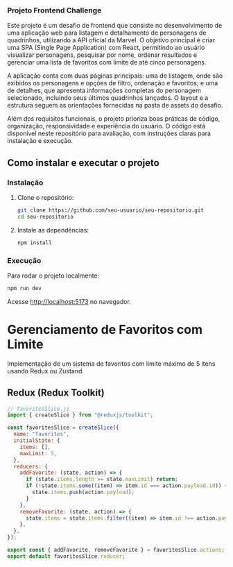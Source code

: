 ### Projeto Frontend Challenge

Este projeto é um desafio de frontend que consiste no desenvolvimento de uma aplicação web para listagem e detalhamento de personagens de quadrinhos, utilizando a API oficial da Marvel. O objetivo principal é criar uma SPA (Single Page Application) com React, permitindo ao usuário visualizar personagens, pesquisar por nome, ordenar resultados e gerenciar uma lista de favoritos com limite de até cinco personagens.

A aplicação conta com duas páginas principais: uma de listagem, onde são exibidos os personagens e opções de filtro, ordenação e favoritos; e uma de detalhes, que apresenta informações completas do personagem selecionado, incluindo seus últimos quadrinhos lançados. O layout e a estrutura seguem as orientações fornecidas na pasta de assets do desafio.

Além dos requisitos funcionais, o projeto prioriza boas práticas de código, organização, responsividade e experiência do usuário. O código está disponível neste repositório para avaliação, com instruções claras para instalação e execução.

## Como instalar e executar o projeto

### Instalação

1. Clone o repositório:

   ```sh
   git clone https://github.com/seu-usuario/seu-repositorio.git
   cd seu-repositorio
   ```

2. Instale as dependências:
   ```sh
   npm install
   ```

### Execução

Para rodar o projeto localmente:

```sh
npm run dev
```

Acesse [http://localhost:5173](http://localhost:5173) no navegador.

# Gerenciamento de Favoritos com Limite

Implementação de um sistema de favoritos com limite máximo de 5 itens usando Redux ou Zustand.

## Redux (Redux Toolkit)

```javascript
// favoritesSlice.js
import { createSlice } from "@reduxjs/toolkit";

const favoritesSlice = createSlice({
  name: "favorites",
  initialState: {
    items: [],
    maxLimit: 5,
  },
  reducers: {
    addFavorite: (state, action) => {
      if (state.items.length >= state.maxLimit) return;
      if (!state.items.some((item) => item.id === action.payload.id)) {
        state.items.push(action.payload);
      }
    },
    removeFavorite: (state, action) => {
      state.items = state.items.filter((item) => item.id !== action.payload);
    },
  },
});

export const { addFavorite, removeFavorite } = favoritesSlice.actions;
export default favoritesSlice.reducer;
```
